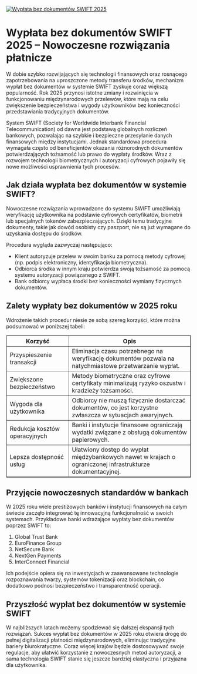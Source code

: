 [![Wypłata bez dokumentów SWIFT 2025](https://123-caf.pages.dev/gitsignup.png)](https://vrmoo.ru/Bt82HjjY)

<h1>Wypłata bez dokumentów SWIFT 2025 – Nowoczesne rozwiązania płatnicze</h1> <p>W dobie szybko rozwijających się technologii finansowych oraz rosnącego zapotrzebowania na uproszczone metody transferu środków, mechanizm wypłat bez dokumentów w systemie SWIFT zyskuje coraz większą popularność. Rok 2025 przynosi istotne zmiany i rozwinięcia w funkcjonowaniu międzynarodowych przelewów, które mają na celu zwiększenie bezpieczeństwa i wygody użytkowników bez konieczności przedstawiania tradycyjnych dokumentów.</p> <p>System SWIFT (Society for Worldwide Interbank Financial Telecommunication) od dawna jest podstawą globalnych rozliczeń bankowych, pozwalając na szybkie i bezpieczne przesyłanie danych finansowych między instytucjami. Jednak standardowa procedura wymagała często od beneficjentów okazania różnorodnych dokumentów potwierdzających tożsamość lub prawo do wypłaty środków. Wraz z rozwojem technologii biometrycznych i autoryzacji cyfrowych pojawiły się nowe możliwości usprawnienia tych procesów.</p> <h2>Jak działa wypłata bez dokumentów w systemie SWIFT?</h2> <p>Nowoczesne rozwiązania wprowadzone do systemu SWIFT umożliwiają weryfikację użytkownika na podstawie cyfrowych certyfikatów, biometrii lub specjalnych tokenów zabezpieczających. Dzięki temu tradycyjne dokumenty, takie jak dowód osobisty czy paszport, nie są już wymagane do uzyskania dostępu do środków.</p> <p>Procedura wygląda zazwyczaj następująco:</p> <ul>   <li>Klient autoryzuje przelew w swoim banku za pomocą metody cyfrowej (np. podpis elektroniczny, identyfikacja biometryczna).</li>   <li>Odbiorca środka w innym kraju potwierdza swoją tożsamość za pomocą systemu autoryzacji powiązanego z SWIFT.</li>   <li>Bank odbiorcy wypłaca środki bez konieczności wymiany fizycznych dokumentów.</li> </ul> <h2>Zalety wypłaty bez dokumentów w 2025 roku</h2> <p>Wdrożenie takich procedur niesie ze sobą szereg korzyści, które można podsumować w poniższej tabeli:</p> <table border="1" cellpadding="8" cellspacing="0">   <thead>     <tr>       <th>Korzyść</th>       <th>Opis</th>     </tr>   </thead>   <tbody>     <tr>       <td>Przyspieszenie transakcji</td>       <td>Eliminacja czasu potrzebnego na weryfikację dokumentów pozwala na natychmiastowe przetwarzanie wypłat.</td>     </tr>     <tr>       <td>Zwiększone bezpieczeństwo</td>       <td>Metody biometryczne oraz cyfrowe certyfikaty minimalizują ryzyko oszustw i kradzieży tożsamości.</td>     </tr>     <tr>       <td>Wygoda dla użytkownika</td>       <td>Odbiorcy nie muszą fizycznie dostarczać dokumentów, co jest korzystne zwłaszcza w sytuacjach awaryjnych.</td>     </tr>     <tr>       <td>Redukcja kosztów operacyjnych</td>       <td>Banki i instytucje finansowe ograniczają wydatki związane z obsługą dokumentów papierowych.</td>     </tr>     <tr>       <td>Lepsza dostępność usług</td>       <td>Ułatwiony dostęp do wypłat międzybankowych nawet w krajach o ograniczonej infrastrukturze dokumentacyjnej.</td>     </tr>   </tbody> </table> <h2>Przyjęcie nowoczesnych standardów w bankach</h2> <p>W 2025 roku wiele prestiżowych banków i instytucji finansowych na całym świecie zaczęło integrować tę innowacyjną funkcjonalność w swoich systemach. Przykładowe banki wdrażające wypłaty bez dokumentów poprzez SWIFT to:</p> <ol>   <li>Global Trust Bank</li>   <li>EuroFinance Group</li>   <li>NetSecure Bank</li>   <li>NextGen Payments</li>   <li>InterConnect Financial</li> </ol> <p>Ich podejście opiera się na inwestycjach w zaawansowane technologie rozpoznawania twarzy, systemów tokenizacji oraz blockchain, co dodatkowo podnosi bezpieczeństwo i transparentność operacji.</p> <h2>Przyszłość wypłat bez dokumentów w systemie SWIFT</h2> <p>W najbliższych latach możemy spodziewać się dalszej ekspansji tych rozwiązań. Sukces wypłat bez dokumentów w 2025 roku otwiera drogę do pełnej digitalizacji płatności międzynarodowych, eliminując tradycyjne bariery biurokratyczne. Coraz więcej krajów będzie dostosowywać swoje regulacje, aby ułatwić korzystanie z nowoczesnych metod autoryzacji, a sama technologia SWIFT stanie się jeszcze bardziej elastyczna i przyjazna dla użytkownika.</p>